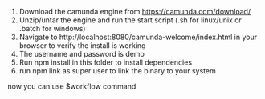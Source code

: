 1. Download the camunda engine from https://camunda.com/download/
2. Unzip/untar the engine and run the start script (.sh for linux/unix or .batch for windows)
3. Navigate to http://localhost:8080/camunda-welcome/index.html in your browser to verify the install is working
4. The username and password is demo
5. Run npm install in this folder to install dependencies 
6. run npm link as super user to link the binary to your system

now you can use $workflow command <options>